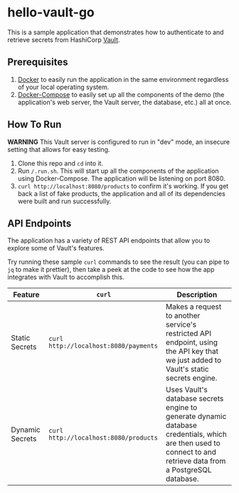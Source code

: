 # hello-vault-go

This is a sample application that demonstrates how to authenticate to and
retrieve secrets from HashiCorp [Vault](https://www.vaultproject.io/).

## Prerequisites

1. [Docker](https://docs.docker.com/get-docker/) to easily run the application
   in the same environment regardless of your local operating system.
2. [Docker-Compose](https://docs.docker.com/compose/install/) to easily set up
   all the components of the demo (the application's web server, the Vault
   server, the database, etc.) all at once.

## How To Run

**WARNING** This Vault server is configured to run in "dev" mode, an insecure
setting that allows for easy testing.

1. Clone this repo and `cd` into it.
2. Run `/.run.sh`. This will start up all the components of the application
   using Docker-Compose. The application will be listening on port 8080.
3. `curl http://localhost:8080/products` to confirm it's working. If you get
   back a list of fake products, the application and all of its dependencies
   were built and run successfully.

## API Endpoints

The application has a variety of REST API endpoints that allow you to explore
some of Vault's features.

Try running these sample `curl` commands to see the result (you can pipe to `jq`
to make it prettier), then take a peek at the code to see how the app integrates
with Vault to accomplish this.

| Feature         | `curl`                                 | Description                                                                                                                                                    |
|-----------------|----------------------------------------|----------------------------------------------------------------------------------------------------------------------------------------------------------------|
| Static Secrets  | `curl http://localhost:8080/payments`  | Makes a request to another service's restricted API endpoint, using the API key that we just added to Vault's static secrets engine.                           |
| Dynamic Secrets | `curl  http://localhost:8080/products` | Uses Vault's database secrets engine to generate dynamic database credentials, which are then used to connect to and retrieve data from a PostgreSQL database. |